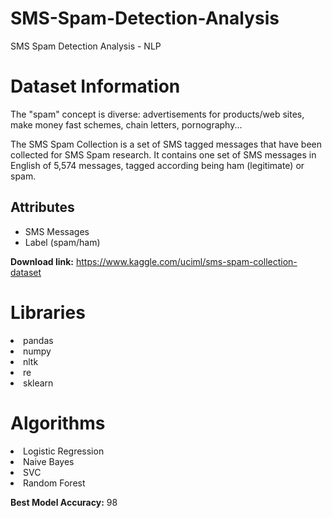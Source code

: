 # SMS-Spam-Detection-Analysis
SMS Spam Detection Analysis - NLP

# Dataset Information

The "spam" concept is diverse: advertisements for products/web sites, make money fast schemes, chain letters, pornography...

The SMS Spam Collection is a set of SMS tagged messages that have been collected for SMS Spam research. It contains one set of SMS messages in English of 5,574 messages, tagged according being ham (legitimate) or spam.

## Attributes

- SMS Messages
- Label (spam/ham)

**Download link:** https://www.kaggle.com/uciml/sms-spam-collection-dataset

# Libraries

<li>pandas
<li>numpy
<li>nltk
<li>re
<li>sklearn

# Algorithms

<li>Logistic Regression
<li>Naive Bayes
<li>SVC
<li>Random Forest
  
**Best Model Accuracy:** 98
